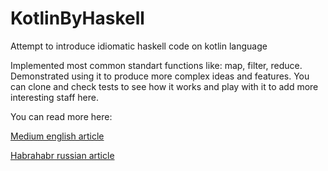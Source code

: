 # KotlinByHaskell
Attempt to introduce idiomatic haskell code on kotlin language

Implemented most common standart functions like: map, filter, reduce. Demonstrated using it to produce more complex ideas and features.
You can clone and check tests to see how it works and play with it to add more interesting staff here.

You can read more here:

[Medium english article](https://medium.com/@varyvonchyk.anatol/kotlin-lists-inspired-by-haskell-8863a4a72e8a)

[Habrahabr russian article](https://habr.com/post/425527/)
